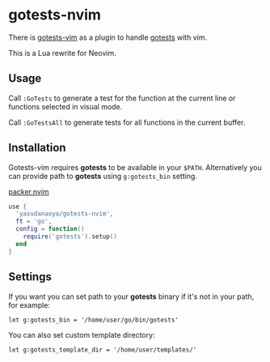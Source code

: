 # gotests-nvim

There is [gotests-vim](https://github.com/buoto/gotests-vim/blob/master/autoload/gotests.vim) as a plugin to handle [gotests](https://github.com/cweill/gotests) with vim. 

This is a Lua rewrite for Neovim.

## Usage
Call `:GoTests` to generate a test for the function at the current line or functions selected in visual mode.

Call `:GoTestsAll` to generate tests for all functions in the current buffer.

## Installation
Gotests-vim requires **gotests** to be available in your `$PATH`. Alternatively you
can provide path to **gotests** using `g:gotests_bin` setting.

[packer.nvim](https://github.com/wbthomason/packer.nvim)

```lua
use {
  'yasudanaoya/gotests-nvim',
  ft = 'go',
  config = function()
    require('gotests').setup()
  end
}
```

## Settings
If you want you can set path to your **gotests** binary if it's not in your path, for example:

    let g:gotests_bin = '/home/user/go/bin/gotests'
    
You can also set custom template directory:

    let g:gotests_template_dir = '/home/user/templates/'
